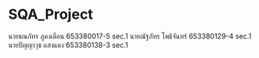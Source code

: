 # SQA_Project
นายธณภัทร ภูคงเดือน 653380017-5 sec.1
นายณัฐภัทร โพธิจันทร์ 653380129-4 sec.1
นายปัญญาวุธ แสงแดง 653380138-3 sec.1
